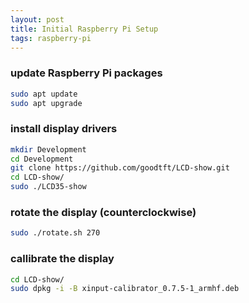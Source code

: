 ```yaml
---
layout: post
title: Initial Raspberry Pi Setup
tags: raspberry-pi
---
```


### update Raspberry Pi packages
````bash
sudo apt update
sudo apt upgrade
````

### install display drivers
````bash
mkdir Development
cd Development
git clone https://github.com/goodtft/LCD-show.git
cd LCD-show/
sudo ./LCD35-show
````

### rotate the display (counterclockwise)
````bash
sudo ./rotate.sh 270
````

### callibrate the display
````bash
cd LCD-show/
sudo dpkg -i -B xinput-calibrator_0.7.5-1_armhf.deb
````
